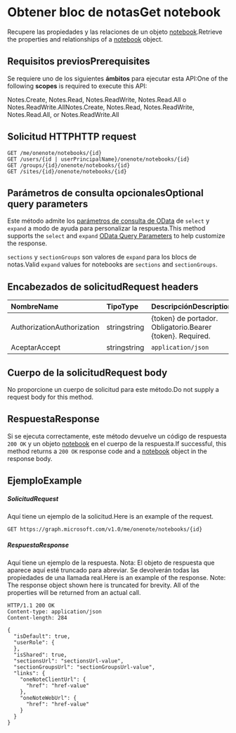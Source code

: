 # <a name="get-notebook"></a><span data-ttu-id="bbc67-101">Obtener bloc de notas</span><span class="sxs-lookup"><span data-stu-id="bbc67-101">Get notebook</span></span>

<span data-ttu-id="bbc67-102">Recupere las propiedades y las relaciones de un objeto [notebook](../resources/notebook.md).</span><span class="sxs-lookup"><span data-stu-id="bbc67-102">Retrieve the properties and relationships of a [notebook](../resources/notebook.md) object.</span></span>
## <a name="prerequisites"></a><span data-ttu-id="bbc67-103">Requisitos previos</span><span class="sxs-lookup"><span data-stu-id="bbc67-103">Prerequisites</span></span>
<span data-ttu-id="bbc67-104">Se requiere uno de los siguientes **ámbitos** para ejecutar esta API:</span><span class="sxs-lookup"><span data-stu-id="bbc67-104">One of the following **scopes** is required to execute this API:</span></span>
  
<span data-ttu-id="bbc67-105">Notes.Create, Notes.Read, Notes.ReadWrite, Notes.Read.All o Notes.ReadWrite.All</span><span class="sxs-lookup"><span data-stu-id="bbc67-105">Notes.Create, Notes.Read, Notes.ReadWrite, Notes.Read.All, or Notes.ReadWrite.All</span></span> 

## <a name="http-request"></a><span data-ttu-id="bbc67-106">Solicitud HTTP</span><span class="sxs-lookup"><span data-stu-id="bbc67-106">HTTP request</span></span>
<!-- { "blockType": "ignored" } -->
```http
GET /me/onenote/notebooks/{id}
GET /users/{id | userPrincipalName}/onenote/notebooks/{id}
GET /groups/{id}/onenote/notebooks/{id}
GET /sites/{id}/onenote/notebooks/{id}
```
## <a name="optional-query-parameters"></a><span data-ttu-id="bbc67-107">Parámetros de consulta opcionales</span><span class="sxs-lookup"><span data-stu-id="bbc67-107">Optional query parameters</span></span>
<span data-ttu-id="bbc67-108">Este método admite los [parámetros de consulta de OData](http://developer.microsoft.com/en-us/graph/docs/overview/query_parameters) de `select` y `expand` a modo de ayuda para personalizar la respuesta.</span><span class="sxs-lookup"><span data-stu-id="bbc67-108">This method supports the `select` and `expand` [OData Query Parameters](http://developer.microsoft.com/en-us/graph/docs/overview/query_parameters) to help customize the response.</span></span>

<span data-ttu-id="bbc67-109">`sections` y `sectionGroups` son valores de `expand` para los blocs de notas.</span><span class="sxs-lookup"><span data-stu-id="bbc67-109">Valid `expand` values for notebooks are `sections` and `sectionGroups`.</span></span>

## <a name="request-headers"></a><span data-ttu-id="bbc67-110">Encabezados de solicitud</span><span class="sxs-lookup"><span data-stu-id="bbc67-110">Request headers</span></span>
| <span data-ttu-id="bbc67-111">Nombre</span><span class="sxs-lookup"><span data-stu-id="bbc67-111">Name</span></span>       | <span data-ttu-id="bbc67-112">Tipo</span><span class="sxs-lookup"><span data-stu-id="bbc67-112">Type</span></span> | <span data-ttu-id="bbc67-113">Descripción</span><span class="sxs-lookup"><span data-stu-id="bbc67-113">Description</span></span>|
|:-----------|:------|:----------|
| <span data-ttu-id="bbc67-114">Authorization</span><span class="sxs-lookup"><span data-stu-id="bbc67-114">Authorization</span></span>  | <span data-ttu-id="bbc67-115">string</span><span class="sxs-lookup"><span data-stu-id="bbc67-115">string</span></span>  | <span data-ttu-id="bbc67-p101">{token} de portador. Obligatorio.</span><span class="sxs-lookup"><span data-stu-id="bbc67-p101">Bearer {token}. Required.</span></span> |
| <span data-ttu-id="bbc67-118">Aceptar</span><span class="sxs-lookup"><span data-stu-id="bbc67-118">Accept</span></span> | <span data-ttu-id="bbc67-119">string</span><span class="sxs-lookup"><span data-stu-id="bbc67-119">string</span></span> | `application/json` | 

## <a name="request-body"></a><span data-ttu-id="bbc67-120">Cuerpo de la solicitud</span><span class="sxs-lookup"><span data-stu-id="bbc67-120">Request body</span></span>
<span data-ttu-id="bbc67-121">No proporcione un cuerpo de solicitud para este método.</span><span class="sxs-lookup"><span data-stu-id="bbc67-121">Do not supply a request body for this method.</span></span>

## <a name="response"></a><span data-ttu-id="bbc67-122">Respuesta</span><span class="sxs-lookup"><span data-stu-id="bbc67-122">Response</span></span>

<span data-ttu-id="bbc67-123">Si se ejecuta correctamente, este método devuelve un código de respuesta `200 OK` y un objeto [notebook](../resources/notebook.md) en el cuerpo de la respuesta.</span><span class="sxs-lookup"><span data-stu-id="bbc67-123">If successful, this method returns a `200 OK` response code and a [notebook](../resources/notebook.md) object in the response body.</span></span>
## <a name="example"></a><span data-ttu-id="bbc67-124">Ejemplo</span><span class="sxs-lookup"><span data-stu-id="bbc67-124">Example</span></span>
##### <a name="request"></a><span data-ttu-id="bbc67-125">Solicitud</span><span class="sxs-lookup"><span data-stu-id="bbc67-125">Request</span></span>
<span data-ttu-id="bbc67-126">Aquí tiene un ejemplo de la solicitud.</span><span class="sxs-lookup"><span data-stu-id="bbc67-126">Here is an example of the request.</span></span>
<!-- {
  "blockType": "request",
  "name": "get_notebook"
}-->
```http
GET https://graph.microsoft.com/v1.0/me/onenote/notebooks/{id}
```
##### <a name="response"></a><span data-ttu-id="bbc67-127">Respuesta</span><span class="sxs-lookup"><span data-stu-id="bbc67-127">Response</span></span>
<span data-ttu-id="bbc67-p102">Aquí tiene un ejemplo de la respuesta. Nota: El objeto de respuesta que aparece aquí esté truncado para abreviar. Se devolverán todas las propiedades de una llamada real.</span><span class="sxs-lookup"><span data-stu-id="bbc67-p102">Here is an example of the response. Note: The response object shown here is truncated for brevity. All of the properties will be returned from an actual call.</span></span>
<!-- {
  "blockType": "response",
  "truncated": true,
  "@odata.type": "microsoft.graph.notebook"
} -->
```http
HTTP/1.1 200 OK
Content-type: application/json
Content-length: 284

{
  "isDefault": true,
  "userRole": {
  },
  "isShared": true,
  "sectionsUrl": "sectionsUrl-value",
  "sectionGroupsUrl": "sectionGroupsUrl-value",
  "links": {
    "oneNoteClientUrl": {
      "href": "href-value"
    },
    "oneNoteWebUrl": {
      "href": "href-value"
    }
  }
}
```

<!-- uuid: 8fcb5dbc-d5aa-4681-8e31-b001d5168d79
2015-10-25 14:57:30 UTC -->
<!-- {
  "type": "#page.annotation",
  "description": "Get notebook",
  "keywords": "",
  "section": "documentation",
  "tocPath": ""
}-->
